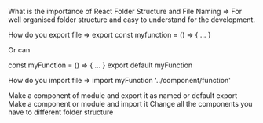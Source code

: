 What is the importance of React Folder Structure and File Naming =>
For well organised folder structure and easy to understand for the development.

How do you export file =>
export const myfunction = () => { ... }

Or can

const myFunction = () => { ... }
export default myFunction

How do you import file =>
import myFunction '../component/function'

Make a component of module and export it as named or default export 
Make a component or module and import it
Change all the components you have to different folder structure
